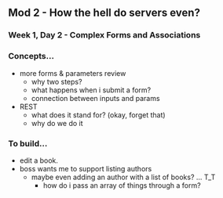 ## Mod 2 - How the hell do servers even?

### Week 1, Day 2 - Complex Forms and Associations

### Concepts...

* more forms & parameters review
  * why two steps?
  * what happens when i submit a form?
  * connection between inputs and params
* REST
  * what does it stand for? (okay, forget that)
  * why do we do it

### To build...

* edit a book.
* boss wants me to support listing authors
  * maybe even adding an author with a list of books? ... T_T
    * how do i pass an array of things through a form?
